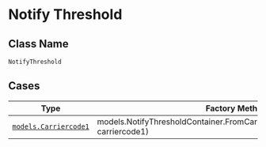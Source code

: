 
# Notify Threshold

## Class Name

`NotifyThreshold`

## Cases

| Type | Factory Method |
|  --- | --- |
| [`models.Carriercode1`](../../../doc/models/carriercode-1.md) | models.NotifyThresholdContainer.FromCarriercode1(models.Carriercode1 carriercode1) |


